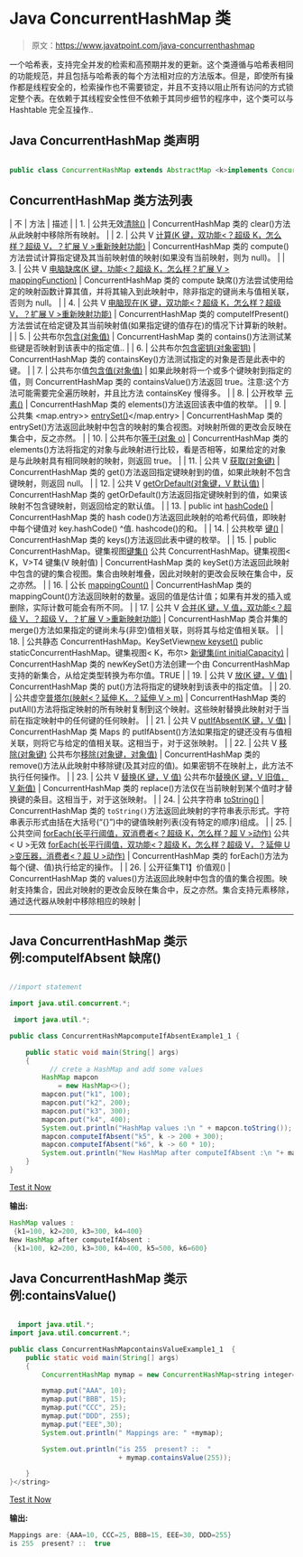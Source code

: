# Java ConcurrentHashMap 类

> 原文：<https://www.javatpoint.com/java-concurrenthashmap>

一个哈希表，支持完全并发的检索和高预期并发的更新。这个类遵循与哈希表相同的功能规范，并且包括与哈希表的每个方法相对应的方法版本。但是，即使所有操作都是线程安全的，检索操作也不需要锁定，并且不支持以阻止所有访问的方式锁定整个表。在依赖于其线程安全性但不依赖于其同步细节的程序中，这个类可以与 Hashtable 完全互操作..

## Java ConcurrentHashMap 类声明

```java

public class ConcurrentHashMap extends AbstractMap <k>implements ConcurrentMap<k>, Serializable</k></k> 
```

## ConcurrentHashMap 类方法列表

| 不 | 方法 | 描述 |
| 1. | 公共无效[清除()](java-concurrenthashmap-clear-method) | ConcurrentHashMap 类的 clear()方法从此映射中移除所有映射。 |
| 2. | 公共 V [计算(K 键，双功能<？超级 K，怎么样？超级 V，？扩展 V >重新映射功能)](java-concurrenthashmap-compute-method) | ConcurrentHashMap 类的 compute()方法尝试计算指定键及其当前映射值的映射(如果没有当前映射，则为 null)。 |
| 3. | 公共 V [电脑缺席(K 键，功能<？超级 K，怎么样？扩展 V > mappingFunction)](java-concurrenthashmap-computeifabsent-method) | ConcurrentHashMap 类的 compute 缺席()方法尝试使用给定的映射函数计算其值，并将其输入到此映射中，除非指定的键尚未与值相关联，否则为 null。 |
| 4. | 公共 V [电脑现在(K 键，双功能<？超级 K，怎么样？超级 V，？扩展 V >重新映射功能)](java-concurrenthashmap-computeifpresent-method) | ConcurrentHashMap 类的 computeIfPresent()方法尝试在给定键及其当前映射值(如果指定键的值存在)的情况下计算新的映射。 |
| 5. | 公共布尔[包含(对象值)](java-concurrenthashmap-contains-method) | ConcurrentHashMap 类的 contains()方法测试某些键是否映射到该表中的指定值.. |
| 6. | 公共布尔[包含密钥(对象密钥)](java-concurrenthashmap-containskey-method) | ConcurrentHashMap 类的 containsKey()方法测试指定的对象是否是此表中的键。 |
| 7. | 公共布尔值[包含值(对象值)](java-concurrenthashmap-containsvalue-method) | 如果此映射将一个或多个键映射到指定的值，则 ConcurrentHashMap 类的 containsValue()方法返回 true。注意:这个方法可能需要完全遍历映射，并且比方法 containsKey 慢得多。 |
| 8. | 公开枚举 <v>[元素()](java-concurrenthashmap-elements-method)</v> | ConcurrentHashMap 类的 elements()方法返回该表中值的枚举。 |
| 9. | 公共集 <map.entry>> [entrySet()](java-concurrenthashmap-entryset-method)</map.entry> | ConcurrentHashMap 类的 entrySet()方法返回此映射中包含的映射的集合视图。对映射所做的更改会反映在集合中，反之亦然。 |
| 10. | 公共布尔[等于(对象 o)](java-concurrenthashmap-equals-method) | ConcurrentHashMap 类的 elements()方法将指定的对象与此映射进行比较，看是否相等，如果给定的对象是与此映射具有相同映射的映射，则返回 true。 |
| 11. | 公共 V [获取(对象键)](java-concurrenthashmap-get-method) | ConcurrentHashMap 类的 get()方法返回指定键映射到的值，如果此映射不包含键映射，则返回 null。 |
| 12. | 公共 V [getOrDefault(对象键，V 默认值)](java-concurrenthashmap-getordefault-method) | ConcurrentHashMap 类的 getOrDefault()方法返回指定键映射到的值，如果该映射不包含键映射，则返回给定的默认值。 |
| 13. | public int [hashCode()](java-concurrenthashmap-hashcode-method) | ConcurrentHashMap 类的 hash code()方法返回此映射的哈希代码值，即映射中每个键值对 key.hashCode() ^值. hashcode()的和。 |
| 14. | 公共枚举 <k>[键()](java-concurrenthashmap-keys-method)</k> | ConcurrentHashMap 类的 keys()方法返回此表中键的枚举。 |
| 15. | public ConcurrentHashMap。<k>键集视图[键集()](java-concurrenthashmap-keyset-method)
公共 ConcurrentHashMap。键集视图< K，V>T4 键集(V 映射值)</k> | ConcurrentHashMap 类的 keySet()方法返回此映射中包含的键的集合视图。集合由映射堆叠，因此对映射的更改会反映在集合中，反之亦然。 |
| 16. | 公长 [mappingCount()](java-concurrenthashmap-mappingcount-method) | ConcurrentHashMap 类的 mappingCount()方法返回映射的数量。返回的值是估计值；如果有并发的插入或删除，实际计数可能会有所不同。 |
| 17. | 公共 V [合并(K 键，V 值，双功能<？超级 V，？超级 V，？扩展 V >重新映射功能)](java-concurrenthashmap-merge-method) | ConcurrentHashMap 类合并集的 merge()方法如果指定的键尚未与(非空)值相关联，则将其与给定值相关联。 |
| 18. | 公共静态 <k>ConcurrentHashMap。KeySetView<k>[new keyset()](java-concurrenthashmap-newkeyset-method)
public static<K>ConcurrentHashMap。键集视图< K，布尔> [新键集(int initialCapacity)](java-concurrenthashmap-newkeyset-method)</k></k> | ConcurrentHashMap 类的 newKeySet()方法创建一个由 ConcurrentHashMap 支持的新集合，从给定类型转换为布尔值。TRUE |
| 19. | 公共 V [放(K 键，V 值)](java-concurrenthashmap-put-method) | ConcurrentHashMap 类的 put()方法将指定的键映射到该表中的指定值。 |
| 20. | 公共虚空[普塔尔(映射<？延伸 K，？延伸 V > m)](java-concurrenthashmap-putall-method) | ConcurrentHashMap 类的 putAll()方法将指定映射的所有映射复制到这个映射。这些映射替换此映射对于当前在指定映射中的任何键的任何映射。 |
| 21. | 公共 V [putIfAbsent(K 键，V 值)](java-concurrenthashmap-putifabsent-method) | ConcurrentHashMap 类 Maps 的 putIfAbsent()方法如果指定的键还没有与值相关联，则将它与给定的值相关联。这相当于，对于这张映射。 |
| 22. | 公共 V [移除(对象键)](java-concurrenthashmap-remove-method)
公共布尔[移除(对象键，对象值)](java-concurrenthashmap-remove-method) | ConcurrentHashMap 类的 remove()方法从此映射中移除键(及其对应的值)。如果密钥不在映射上，此方法不执行任何操作。 |
| 23. | 公共 V [替换(K 键，V 值)](java-concurrenthashmap-replace-method)
公共布尔[替换(K 键，V 旧值，V 新值)](java-concurrenthashmap-replace-method) | ConcurrentHashMap 类的 replace()方法仅在当前映射到某个值时才替换键的条目。这相当于，对于这张映射。 |
| 24. | 公共字符串 [toString()](java-concurrenthashmap-tostring-method) | ConcurrentHashMap 类的 `toString()`方法返回此映射的字符串表示形式。字符串表示形式由括在大括号(“{}”)中的键值映射列表(没有特定的顺序)组成。 |
| 25. | 公共空间 [forEach(长平行阈值，双消费者<？超级 K，怎么样？超 V >动作)](java-concurrenthashmap-foreach-method)
公共< U >无效 [forEach(长平行阈值，双功能<？超级 K，怎么样？超级 V，？延伸 U >变压器，消费者<？超 U >动作)](java-concurrenthashmap-foreach-method) | ConcurrentHashMap 类的 forEach()方法为每个(键、值)执行给定的操作。 |
| 26. | 公开征集<v>T1】价值观()</v> | ConcurrentHashMap 类的 values()方法返回此映射中包含的值的集合视图。映射支持集合，因此对映射的更改会反映在集合中，反之亦然。集合支持元素移除，通过迭代器从映射中移除相应的映射 |

* * *

## Java ConcurrentHashMap 类示例:computeIfAbsent 缺席()

```java

//import statement

import java.util.concurrent.*; 

 import java.util.*; 

public class ConcurrentHashMapcomputeIfAbsentExample1_1 { 

    public static void main(String[] args) 
    { 
          // crete a HashMap and add some values 
        HashMap mapcon 
            = new HashMap<>(); 
        mapcon.put("k1", 100); 
        mapcon.put("k2", 200); 
        mapcon.put("k3", 300); 
        mapcon.put("k4", 400); 
        System.out.println("HashMap values :\n " + mapcon.toString());  
        mapcon.computeIfAbsent("k5", k -> 200 + 300); 
        mapcon.computeIfAbsent("k6", k -> 60 * 10); 
        System.out.println("New HashMap after computeIfAbsent :\n "+ mapcon); 
    } 
} 
```

[Test it Now](https://compiler.javatpoint.com/opr/test.jsp?filename=ConcurrentHashMapcomputeIfAbsentExample1_1)

**输出:**

```java
HashMap values :
 {k1=100, k2=200, k3=300, k4=400}
New HashMap after computeIfAbsent :
 {k1=100, k2=200, k3=300, k4=400, k5=500, k6=600}

```

## Java ConcurrentHashMap 类示例:containsValue()

```java

  import java.util.*; 
import java.util.concurrent.*; 

public class ConcurrentHashMapcontainsValueExample1_1  { 
    public static void main(String[] args) 
    { 
        ConcurrentHashMap mymap = new ConcurrentHashMap<string integer="">(); 

        mymap.put("AAA", 10); 
        mymap.put("BBB", 15); 
        mymap.put("CCC", 25); 
        mymap.put("DDD", 255); 
        mymap.put("EEE",30); 
        System.out.println(" Mappings are: " +mymap); 

        System.out.println("is 255  present? ::  "
                           + mymap.containsValue(255)); 

    } 
}</string> 
```

[Test it Now](https://compiler.javatpoint.com/opr/test.jsp?filename=ConcurrentHashMapclearExample1)

**输出:**

```java
Mappings are: {AAA=10, CCC=25, BBB=15, EEE=30, DDD=255}
is 255  present? ::  true

```